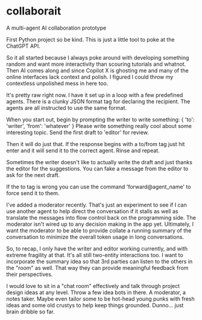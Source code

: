 # collaborait
A multi-agent AI collaboration prototype

First Python project so be kind. This is just a little tool to poke at the ChatGPT API.

So it all started because I always poke around with developing something random and want more interactivity than scouring tutorials and whatnot. Then AI comes along and since Copilot X is ghosting me and many of the online interfaces lack context and polish. I figured I could throw my contextless unpolished mess in here too.

It's pretty raw right now. I have it set up in a loop with a few predefined agents. There is a clunky JSON format tag for declaring the recipient. The agents are all instructed to use the same format.

When you start out, begin by prompting the writer to write something:
{ 'to': 'writer', 'from': 'whatever' } Please write something really cool about some interesting topic. Send the first draft to 'editor' for review.

Then it will do just that. If the response begins with a to/from tag just hit enter and it will send it to the correct agent. Rinse and repeat.

Sometimes the writer doesn't like to actually write the draft and just thanks the editor for the suggestions. You can fake a message from the editor to ask for the next draft.

If the to tag is wrong you can use the command 'forward@agent_name' to force send it to them.

I've added a moderator recently. That's just an experiment to see if I can use another agent to help direct the conversation if it stalls as well as translate the messages into flow control back on the programming side. The moderator isn't wired up to any decision making in the app yet. Ultimately, I want the moderator to be able to provide collate a running summary of the conversation to minimize the overall token usage in long conversations.

So, to recap, I only have the writer and editor working currently, and with extreme fragility at that. It's all still two-entity interactions too. I want to incorporate the summary idea so that 3rd parties can listen to the others in the "room" as well. That way they can provide meaningful feedback from their perspectives.

I would love to sit in a "chat room" effectively and talk through project design ideas at any level. Throw a few idea bots in there. A moderator, a notes taker. Maybe even tailor some to be hot-head young punks with fresh ideas and some old crustys to help keep things grounded. Dunno... just brain dribble so far.
